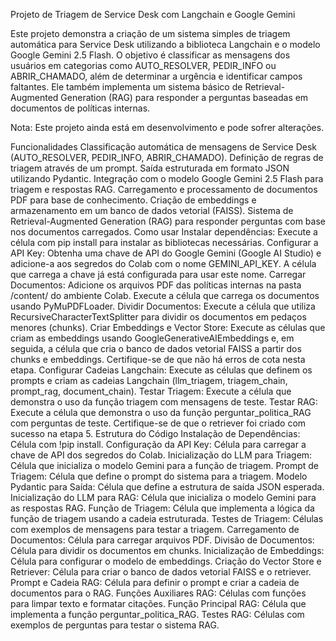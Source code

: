 
Projeto de Triagem de Service Desk com Langchain e Google Gemini

Este projeto demonstra a criação de um sistema simples de triagem automática para Service Desk utilizando a biblioteca Langchain e o modelo Google Gemini 2.5 Flash. O objetivo é classificar as mensagens dos usuários em categorias como AUTO_RESOLVER, PEDIR_INFO ou ABRIR_CHAMADO, além de determinar a urgência e identificar campos faltantes. Ele também implementa um sistema básico de Retrieval-Augmented Generation (RAG) para responder a perguntas baseadas em documentos de políticas internas.

Nota: Este projeto ainda está em desenvolvimento e pode sofrer alterações.

Funcionalidades
Classificação automática de mensagens de Service Desk (AUTO_RESOLVER, PEDIR_INFO, ABRIR_CHAMADO).
Definição de regras de triagem através de um prompt.
Saída estruturada em formato JSON utilizando Pydantic.
Integração com o modelo Google Gemini 2.5 Flash para triagem e respostas RAG.
Carregamento e processamento de documentos PDF para base de conhecimento.
Criação de embeddings e armazenamento em um banco de dados vetorial (FAISS).
Sistema de Retrieval-Augmented Generation (RAG) para responder perguntas com base nos documentos carregados.
Como usar
Instalar dependências: Execute a célula com pip install para instalar as bibliotecas necessárias.
Configurar a API Key: Obtenha uma chave de API do Google Gemini (Google AI Studio) e adicione-a aos segredos do Colab com o nome GEMINI_API_KEY. A célula que carrega a chave já está configurada para usar este nome.
Carregar Documentos: Adicione os arquivos PDF das políticas internas na pasta /content/ do ambiente Colab. Execute a célula que carrega os documentos usando PyMuPDFLoader.
Dividir Documentos: Execute a célula que utiliza RecursiveCharacterTextSplitter para dividir os documentos em pedaços menores (chunks).
Criar Embeddings e Vector Store: Execute as células que criam as embeddings usando GoogleGenerativeAIEmbeddings e, em seguida, a célula que cria o banco de dados vetorial FAISS a partir dos chunks e embeddings. Certifique-se de que não há erros de cota nesta etapa.
Configurar Cadeias Langchain: Execute as células que definem os prompts e criam as cadeias Langchain (llm_triagem, triagem_chain, prompt_rag, document_chain).
Testar Triagem: Execute a célula que demonstra o uso da função triagem com mensagens de teste.
Testar RAG: Execute a célula que demonstra o uso da função perguntar_politica_RAG com perguntas de teste. Certifique-se de que o retriever foi criado com sucesso na etapa 5.
Estrutura do Código
Instalação de Dependências: Célula com !pip install.
Configuração da API Key: Célula para carregar a chave de API dos segredos do Colab.
Inicialização do LLM para Triagem: Célula que inicializa o modelo Gemini para a função de triagem.
Prompt de Triagem: Célula que define o prompt do sistema para a triagem.
Modelo Pydantic para Saída: Célula que define a estrutura de saída JSON esperada.
Inicialização do LLM para RAG: Célula que inicializa o modelo Gemini para as respostas RAG.
Função de Triagem: Célula que implementa a lógica da função de triagem usando a cadeia estruturada.
Testes de Triagem: Células com exemplos de mensagens para testar a triagem.
Carregamento de Documentos: Célula para carregar arquivos PDF.
Divisão de Documentos: Célula para dividir os documentos em chunks.
Inicialização de Embeddings: Célula para configurar o modelo de embeddings.
Criação do Vector Store e Retriever: Célula para criar o banco de dados vetorial FAISS e o retriever.
Prompt e Cadeia RAG: Célula para definir o prompt e criar a cadeia de documentos para o RAG.
Funções Auxiliares RAG: Células com funções para limpar texto e formatar citações.
Função Principal RAG: Célula que implementa a função perguntar_politica_RAG.
Testes RAG: Células com exemplos de perguntas para testar o sistema RAG.
